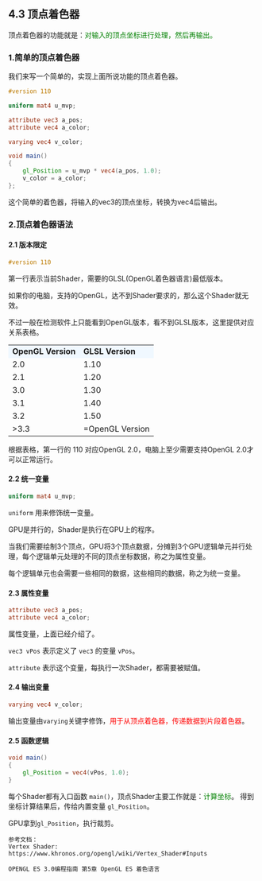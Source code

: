 ## 4.3 顶点着色器

顶点着色器的功能就是：<font color=green>对输入的顶点坐标进行处理，然后再输出。</font>


### 1.简单的顶点着色器

我们来写一个简单的，实现上面所说功能的顶点着色器。

```glsl
#version 110

uniform mat4 u_mvp;

attribute vec3 a_pos;
attribute vec4 a_color;

varying vec4 v_color;

void main()
{
    gl_Position = u_mvp * vec4(a_pos, 1.0);
    v_color = a_color;
};
```

这个简单的着色器，将输入的vec3的顶点坐标，转换为vec4后输出。

### 2.顶点着色器语法

#### 2.1 版本限定

```glsl
#version 110
```
第一行表示当前Shader，需要的GLSL(OpenGL着色器语言)最低版本。

如果你的电脑，支持的OpenGL，达不到Shader要求的，那么这个Shader就无效。

不过一般在检测软件上只能看到OpenGL版本，看不到GLSL版本，这里提供对应关系表格。

<table>
<tr ><td bgcolor="AliceBlue"><b>OpenGL Version</td><td bgcolor="AliceBlue"><b>GLSL Version</td></tr>
<tr><td>2.0</td><td>1.10</td></tr>
<tr><td>2.1</td><td>1.20</td></tr>
<tr><td>3.0</td><td>1.30</td></tr>
<tr><td>3.1</td><td>1.40</td></tr>
<tr><td>3.2</td><td>1.50</td></tr>
<tr><td>>3.3</td><td>=OpenGL Version</td></tr>
</table>

根据表格，第一行的 110 对应OpenGL 2.0，电脑上至少需要支持OpenGL 2.0才可以正常运行。

#### 2.2 统一变量

```glsl
uniform mat4 u_mvp;
```

`uniform` 用来修饰统一变量。

GPU是并行的，Shader是执行在GPU上的程序。

当我们需要绘制3个顶点，GPU将3个顶点数据，分摊到3个GPU逻辑单元并行处理，每个逻辑单元处理的不同的顶点坐标数据，称之为属性变量。

每个逻辑单元也会需要一些相同的数据，这些相同的数据，称之为统一变量。



#### 2.3 属性变量

```glsl
attribute vec3 a_pos;
attribute vec4 a_color;
```

属性变量，上面已经介绍了。

`vec3 vPos` 表示定义了 `vec3` 的变量 `vPos`。

`attribute` 表示这个变量，每执行一次Shader，都需要被赋值。


#### 2.4 输出变量

```glsl
varying vec4 v_color;
```

输出变量由`varying`关键字修饰，<font color=red>用于从顶点着色器，传递数据到片段着色器</font>。


#### 2.5 函数逻辑

```glsl
void main()
{
    gl_Position = vec4(vPos, 1.0);
}
```

每个Shader都有入口函数 `main()`，顶点Shader主要工作就是：<font color=green>计算坐标</font>。
得到坐标计算结果后，传给内置变量 `gl_Position`。

GPU拿到`gl_Position`，执行裁剪。




    参考文档：
    Vertex Shader:
    https://www.khronos.org/opengl/wiki/Vertex_Shader#Inputs

    OPENGL ES 3.0编程指南 第5章 OpenGL ES 着色语言 